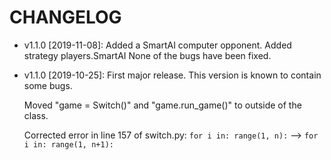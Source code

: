 # CHANGELOG

* v1.1.0 [2019-11-08]: Added a SmartAI computer opponent.
  Added strategy players.SmartAI
  None of the bugs have been fixed.

* v1.1.0 [2019-10-25]: First major release.
  This version is known to contain some bugs.
  
  Moved "game = Switch()" and "game.run_game()" to outside of the class.
  
  Corrected error in line 157 of switch.py: ```for i in: range(1, n):``` --> ```for i in: range(1, n+1):```
  
  
  
  
